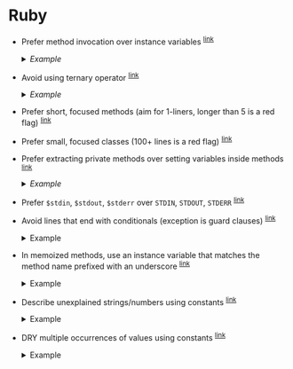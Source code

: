 # Ruby

- <a name="prefer-method-invocation"></a>
  Prefer method invocation over instance variables
  <sup>[link](#prefer-method-invocation)</sup>

  <details>
    <summary><em>Example</em></summary>

    ```ruby
    ## Bad
    class MarkRecipe
      def initialize(recipe)
        @recipe = recipe
      end

      def run
        @recipe.mark
      end
    end

    ## Good
    class MarkRecipe
      def initialize(recipe)
        @recipe = recipe
      end

      def run
        recipe.mark
      end

      private

        attr_reader :recipe
    end
    ```
  </details>

- <a name="avoid-using-ternary"></a>
  Avoid using ternary operator
  <sup>[link](#avoid-using-ternary)</sup>

  <details>
    <summary><em>Example</em></summary>

    ```ruby
    ## Bad
    published? ? published_message : standard_message

    ## Good
    if published?
      published_message
    else
      standard_message
    end
    ```
  </details>

- <a name="prefer-short-methods"></a>
  Prefer short, focused methods (aim for 1-liners, longer than 5 is a red flag)
  <sup>[link](#prefer-short-methods)</sup>

- <a name="prefer-small-classes"></a>
  Prefer small, focused classes (100+ lines is a red flag)
  <sup>[link](#prefer-small-classes)</sup>

- <a name="prefer-extracting-private"></a>
  Prefer extracting private methods over setting variables inside methods
  <sup>[link](#prefer-extracting-private)</sup>

  <details>
    <summary><em>Example</em></summary>

    ```ruby
    ## Bad
    def method
      var_1 = # ...
      var_2 = # ...
      var_3 = # ...
      var_1 + var_2 + var_3
    end

    ## Good
    def method
      var_1 + var_2 + var_3
    end

      private

      def var_1
        # ...
      end

      def var_2
        # ...
      end

      def var_3
        # ...
      end
    ```
  </details>

- <a name="prefer-dollars"></a>
  Prefer `$stdin`, `$stdout`, `$stderr` over `STDIN`, `STDOUT`, `STDERR`
  <sup>[link](#prefer-dollars)</sup>

- <a name="avoid-trailing-conditional"></a>
  Avoid lines that end with conditionals (exception is guard clauses)
  <sup>[link](#avoid-trailing-conditional)</sup>

  <details>
    <summary>Example</summary>

    ```ruby
    ## Bad
    mark_related_items(:spam) if spam_detected?

    ## Good
    if spam_detected?
      mark_related_items(:spam)
    end

    ## OK for guard clauses, separate by space
    def approve
      return if approved?
      return if unapprovable?

      update(approved: true)
    end
    ```
  </details>

- <a name="memoized-instance-variable-name"></a>
  In memoized methods, use an instance variable that matches the method name prefixed with an underscore
  <sup>[link](#memoized-instance-variable-name)</sup>

  <details>
    <summary>Example</summary>

    ```ruby
    ## Bad
    def author
      @_user ||= User.find(params[:id])
    end

    ## Bad
    def author
      @author ||= User.find(params[:id])
    end

    ## Good
    def author
      @_author ||= User.find(params[:id])
    end
    ```
  </details>

- <a name="explanatory-constants"></a>
  Describe unexplained strings/numbers using constants
  <sup>[link](#explanatory-constants)</sup>

  <details>
    <summary>Example</summary>

    ```ruby
    ## Bad
    def params
      { gak: "UA-4235" }
    end

    ## Good
    def params
      { gak: GOOGLE_ANALYTICS_KEY }
    end

    ## OK - string explained by hash key
    def params
      { google_analytics_key: "UA-4235" }
    end
    ```
  </details>

- <a name="dry-constants"></a>
  DRY multiple occurrences of values using constants
  <sup>[link](#dry-constants)</sup>

  <details>
    <summary>Example</summary>

    ```ruby
    ## Bad
    class Logger
      def log_params
        { google_analytics_key: "UA-4235" }
      end
    end

    class Tracker
      def config
        { google_analytics_key: "UA-4235" }
      end
    end

    ## Good
    class Logger
      def log_params
        { google_analytics_key: GoogleAnalytics::KEY }
      end
    end

    class Tracker
      def config
        { google_analytics_key: GoogleAnalytics::KEY }
      end
    end
    ```
  </details>
